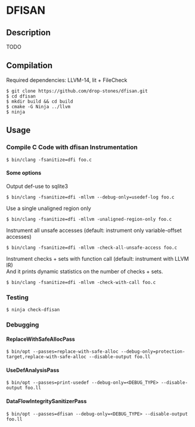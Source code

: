 # DFISAN

## Description

TODO

## Compilation

Required dependencies: LLVM-14, lit + FileCheck

```
$ git clone https://github.com/drop-stones/dfisan.git
$ cd dfisan
$ mkdir build && cd build
$ cmake -G Ninja ../llvm
$ ninja
```

## Usage

### Compile C Code with dfisan Instrumentation

```
$ bin/clang -fsanitize=dfi foo.c
```

#### Some options

Output def-use to sqlite3
```
$ bin/clang -fsanitize=dfi -mllvm --debug-only=usedef-log foo.c
```

Use a single unaligned region only
```
$ bin/clang -fsanitize=dfi -mllvm -unaligned-region-only foo.c
```

Instrument all unsafe accesses (default: instrument only variable-offset accesses)
```
$ bin/clang -fsanitize=dfi -mllvm -check-all-unsafe-access foo.c
```

Instrument checks + sets with function call (default: instrument with LLVM IR)  
And it prints dynamic statistics on the number of checks + sets.
```
$ bin/clang -fsanitize=dfi -mllvm -check-with-call foo.c
```

### Testing

```
$ ninja check-dfisan
```

### Debugging

#### ReplaceWithSafeAllocPass

```
$ bin/opt --passes=replace-with-safe-alloc --debug-only=protection-target,replace-with-safe-alloc --disable-output foo.ll
```

#### UseDefAnalysisPass

```
$ bin/opt --passes=print-usedef --debug-only=<DEBUG_TYPE> --disable-output foo.ll
```

#### DataFlowIntegritySanitizerPass

```
$ bin/opt --passes=dfisan --debug-only=<DEBUG_TYPE> --disable-output foo.ll
```
